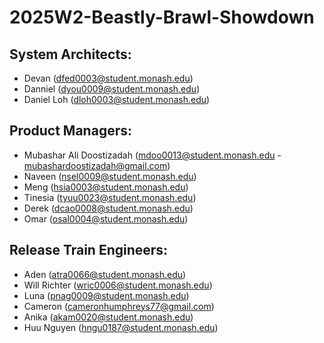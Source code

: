 # 2025W2-Beastly-Brawl-Showdown

## System Architects:

- Devan (dfed0003@student.monash.edu)
- Danniel (dyou0009@student.monash.edu)
- Daniel Loh (dloh0003@student.monash.edu)

## Product Managers:

- Mubashar Ali Doostizadah (mdoo0013@student.monash.edu - mubashardoostizadah@gmail.com)
- Naveen (nsel0009@student.monash.edu)
- Meng (hsia0003@student.monash.edu)
- Tinesia (tyuu0023@student.monash.edu)
- Derek (dcao0008@student.monash.edu)
- Omar (osal0004@student.monash.edu)

## Release Train Engineers:

- Aden (atra0066@student.monash.edu)
- Will Richter (wric0006@student.monash.edu)
- Luna (pnag0009@student.monash.edu)
- Cameron (cameronhumphreys77@gmail.com)
- Anika (akam0020@student.monash.edu)
- Huu Nguyen (hngu0187@student.monash.edu)
